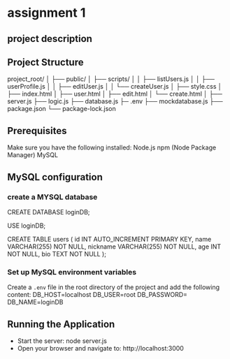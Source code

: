 # assignment 1

## project description

## Project Structure
project_root/
│
├── public/
│   ├── scripts/
│   │   ├── listUsers.js
│   │   ├── userProfile.js
│   │   ├── editUser.js
│   │   └── createUser.js
│   ├── style.css
│   ├── index.html
│   ├── user.html
│   ├── edit.html
│   └── create.html
│
├── server.js
├── logic.js
├── database.js
├─ .env
├── mockdatabase.js
├── package.json
└── package-lock.json

## Prerequisites
Make sure you have the following installed:
Node.js
npm (Node Package Manager)
MySQL


## MySQL configuration
### create a MYSQL database
CREATE DATABASE loginDB;

   USE loginDB;

   CREATE TABLE users (
       id INT AUTO_INCREMENT PRIMARY KEY,
       name VARCHAR(255) NOT NULL,
       nickname VARCHAR(255) NOT NULL,
       age INT NOT NULL,
       bio TEXT NOT NULL
   );
### Set up MySQL environment variables
 Create a `.env` file in the root directory of the project and add the following content:
   DB_HOST=localhost
   DB_USER=root
   DB_PASSWORD=
   DB_NAME=loginDB
   
## Running the Application
- Start the server: node server.js
- Open your browser and navigate to: http://localhost:3000
   



